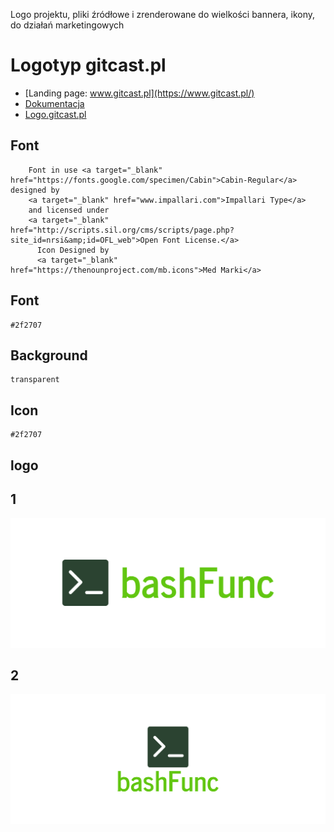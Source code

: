 Logo projektu, pliki źródłowe i zrenderowane do wielkości bannera, ikony, do działań marketingowych
# Logotyp gitcast.pl
+ [Landing page: www.gitcast.pl](https://www.gitcast.pl/)
+ [Dokumentacja](https://docs.gitcast.pl/)
+ [Logo.gitcast.pl](https://logo.gitcast.pl/)



## Font
       
        Font in use <a target="_blank" href="https://fonts.google.com/specimen/Cabin">Cabin-Regular</a> designed by
        <a target="_blank" href="www.impallari.com">Impallari Type</a>
        and licensed under
        <a target="_blank" href="http://scripts.sil.org/cms/scripts/page.php?site_id=nrsi&amp;id=OFL_web">Open Font License.</a>
          Icon Designed by
          <a target="_blank" href="https://thenounproject.com/mb.icons">Med Marki</a>

## Font
  
    #2f2707


## Background

    transparent

## Icon
     
    #2f2707
    
    
## logo


## 1
![1/cover.png](1/cover.png)

## 2
![2/cover.png](2/cover.png)
